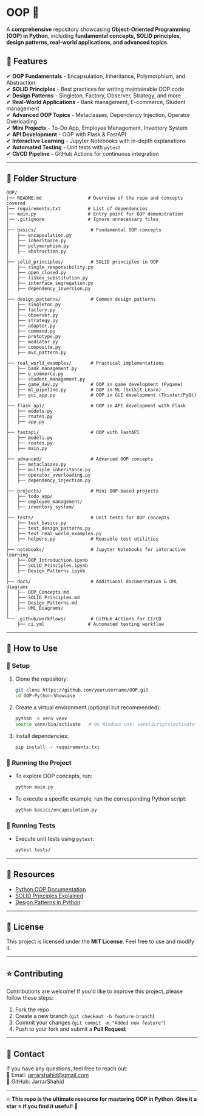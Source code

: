 # OOP 🚀  
A **comprehensive** repository showcasing **Object-Oriented Programming (OOP) in Python**, including **fundamental concepts, SOLID principles, design patterns, real-world applications, and advanced topics**.  

## 📌 Features  
✔ **OOP Fundamentals** - Encapsulation, Inheritance, Polymorphism, and Abstraction  
✔ **SOLID Principles** - Best practices for writing maintainable OOP code  
✔ **Design Patterns** - Singleton, Factory, Observer, Strategy, and more  
✔ **Real-World Applications** - Bank management, E-commerce, Student management  
✔ **Advanced OOP Topics** - Metaclasses, Dependency Injection, Operator Overloading  
✔ **Mini Projects** - To-Do App, Employee Management, Inventory System  
✔ **API Development** - OOP with Flask & FastAPI  
✔ **Interactive Learning** - Jupyter Notebooks with in-depth explanations  
✔ **Automated Testing** - Unit tests with `pytest`  
✔ **CI/CD Pipeline** - GitHub Actions for continuous integration  

---

## 📂 Folder Structure  

```
OOP/
│── README.md                 # Overview of the repo and concepts covered
│── requirements.txt          # List of dependencies
│── main.py                   # Entry point for OOP demonstration
│── .gitignore                # Ignore unnecessary files
│
├── basics/                    # Fundamental OOP concepts
│   ├── encapsulation.py
│   ├── inheritance.py
│   ├── polymorphism.py
│   ├── abstraction.py
│
├── solid_principles/          # SOLID principles in OOP
│   ├── single_responsibility.py
│   ├── open_closed.py
│   ├── liskov_substitution.py
│   ├── interface_segregation.py
│   ├── dependency_inversion.py
│
├── design_patterns/           # Common design patterns
│   ├── singleton.py
│   ├── factory.py
│   ├── observer.py
│   ├── strategy.py
│   ├── adapter.py
│   ├── command.py
│   ├── prototype.py
│   ├── mediator.py
│   ├── composite.py
│   ├── mvc_pattern.py
│
├── real_world_examples/       # Practical implementations
│   ├── bank_management.py
│   ├── e_commerce.py
│   ├── student_management.py
│   ├── game_dev.py            # OOP in game development (Pygame)
│   ├── ml_pipeline.py         # OOP in ML (Scikit-Learn)
│   ├── gui_app.py             # OOP in GUI development (Tkinter/PyQt)
│
├── flask_api/                 # OOP in API development with Flask
│   ├── models.py
│   ├── routes.py
│   ├── app.py
│
├── fastapi/                   # OOP with FastAPI
│   ├── models.py
│   ├── routes.py
│   ├── main.py
│
├── advanced/                  # Advanced OOP concepts
│   ├── metaclasses.py
│   ├── multiple_inheritance.py
│   ├── operator_overloading.py
│   ├── dependency_injection.py
│
├── projects/                  # Mini OOP-based projects
│   ├── todo_app/
│   ├── employee_management/
│   ├── inventory_system/
│
├── tests/                     # Unit tests for OOP concepts
│   ├── test_basics.py
│   ├── test_design_patterns.py
│   ├── test_real_world_examples.py
│   ├── helpers.py             # Reusable test utilities
│
├── notebooks/                 # Jupyter Notebooks for interactive learning
│   ├── OOP_Introduction.ipynb
│   ├── SOLID_Principles.ipynb
│   ├── Design_Patterns.ipynb
│
├── docs/                      # Additional documentation & UML diagrams
│   ├── OOP_Concepts.md
│   ├── SOLID_Principles.md
│   ├── Design_Patterns.md
│   ├── UML_Diagrams/
│
└── .github/workflows/         # GitHub Actions for CI/CD
    ├── ci.yml                # Automated testing workflow
```

---

## 🎯 How to Use  

### 🔧 Setup  
1. Clone the repository:  
   ```sh
   git clone https://github.com/yourusername/OOP.git
   cd OOP-Python-Showcase
   ```
2. Create a virtual environment (optional but recommended):  
   ```sh
   python -m venv venv
   source venv/bin/activate   # On Windows use: venv\Scripts\activate
   ```
3. Install dependencies:  
   ```sh
   pip install -r requirements.txt
   ```

### 🚀 Running the Project  
- To explore OOP concepts, run:  
  ```sh
  python main.py
  ```
- To execute a specific example, run the corresponding Python script:  
  ```sh
  python basics/encapsulation.py
  ```

### 🧪 Running Tests  
- Execute unit tests using `pytest`:  
  ```sh
  pytest tests/
  ```

---

## 📖 Resources  
- [Python OOP Documentation](https://docs.python.org/3/tutorial/classes.html)  
- [SOLID Principles Explained](https://en.wikipedia.org/wiki/SOLID)  
- [Design Patterns in Python](https://refactoring.guru/design-patterns/python)  

---

## 📜 License  
This project is licensed under the **MIT License**. Feel free to use and modify it.  

---

## ⭐ Contributing  
Contributions are welcome! If you'd like to improve this project, please follow these steps:  
1. Fork the repo  
2. Create a new branch (`git checkout -b feature-branch`)  
3. Commit your changes (`git commit -m "Added new feature"`)  
4. Push to your fork and submit a **Pull Request**  

---

## 🎯 Contact  
If you have any questions, feel free to reach out:  
📧 Email: jarrarshahid@gmail.com  
🐙 GitHub: JarrarShahid

---

🔥 **This repo is the ultimate resource for mastering OOP in Python. Give it a star ⭐ if you find it useful!** 🚀  
